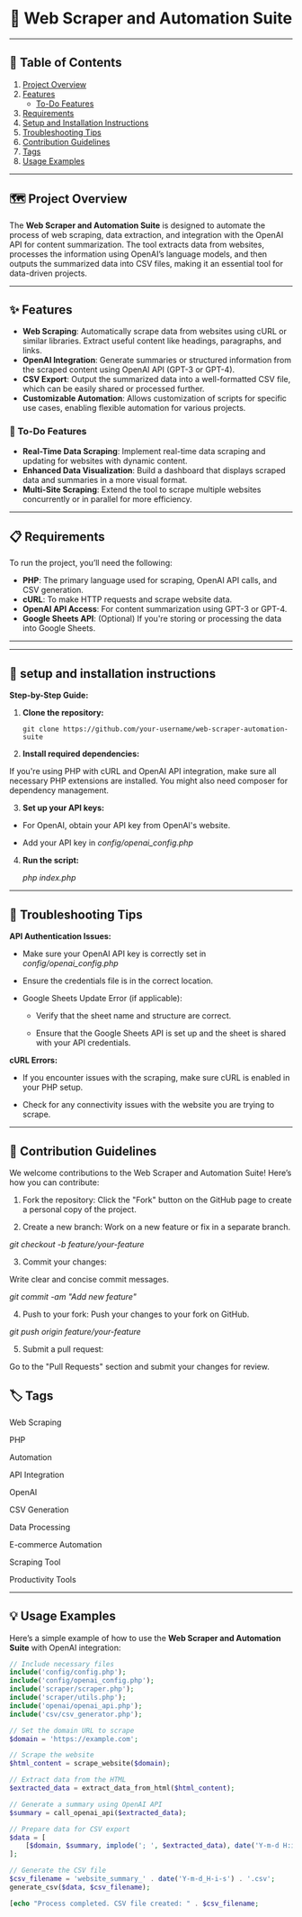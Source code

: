 <h1 align="center">🎯 Web Scraper and Automation Suite</h1>


---

## 📑 Table of Contents

1. [Project Overview](#project-overview)
2. [Features](#features)
   - [To-Do Features](#to-do-features)
3. [Requirements](#requirements)
4. [Setup and Installation Instructions](#setup-and-installation-instructions)
5. [Troubleshooting Tips](#troubleshooting-tips)
6. [Contribution Guidelines](#contribution-guidelines)
7. [Tags](#tags)
8. [Usage Examples](#usage-examples)
    
    

---

## 🗺️ Project Overview

The **Web Scraper and Automation Suite** is designed to automate the process of web scraping, data extraction, and integration with the OpenAI API for content summarization. The tool extracts data from websites, processes the information using OpenAI’s language models, and then outputs the summarized data into CSV files, making it an essential tool for data-driven projects.

---

## ✨ Features

- **Web Scraping**: Automatically scrape data from websites using cURL or similar libraries. Extract useful content like headings, paragraphs, and links.
- **OpenAI Integration**: Generate summaries or structured information from the scraped content using OpenAI API (GPT-3 or GPT-4).
- **CSV Export**: Output the summarized data into a well-formatted CSV file, which can be easily shared or processed further.
- **Customizable Automation**: Allows customization of scripts for specific use cases, enabling flexible automation for various projects.

### 📌 To-Do Features

- **Real-Time Data Scraping**: Implement real-time data scraping and updating for websites with dynamic content.
- **Enhanced Data Visualization**: Build a dashboard that displays scraped data and summaries in a more visual format.
- **Multi-Site Scraping**: Extend the tool to scrape multiple websites concurrently or in parallel for more efficiency.

---

## 📋 Requirements

To run the project, you’ll need the following:

- **PHP**: The primary language used for scraping, OpenAI API calls, and CSV generation.
- **cURL**: To make HTTP requests and scrape website data.
- **OpenAI API Access**: For content summarization using GPT-3 or GPT-4.
- **Google Sheets API**: (Optional) If you're storing or processing the data into Google Sheets.

---


---

## 🚀 setup and installation instructions

**Step-by-Step Guide:**

1. **Clone the repository:**

   ```git clone https://github.com/your-username/web-scraper-automation-suite```

2. **Install required dependencies:**

If you're using PHP with cURL and OpenAI API integration, make sure all necessary PHP extensions are installed. You might also need composer for dependency management.

3. **Set up your API keys:**

* For OpenAI, obtain your API key from OpenAI's website.

* Add your API key in *config/openai_config.php*
  
4. **Run the script:**
  
      *php index.php*

---

## 🔧 Troubleshooting Tips
**API Authentication Issues:**

* Make sure your OpenAI API key is correctly set in *config/openai_config.php*

* Ensure the credentials file is in the correct location.

* Google Sheets Update Error (if applicable):

   *   Verify that the sheet name and structure are correct.

    *  Ensure that the Google Sheets API is set up and the sheet is shared with your API credentials.

**cURL Errors:**

   *   If you encounter issues with the scraping, make sure cURL is enabled in your PHP setup.

   *   Check for any connectivity issues with the website you are trying to scrape.

---

## 🤝 Contribution Guidelines

We welcome contributions to the Web Scraper and Automation Suite! Here’s how you can contribute:

1. Fork the repository:
Click the "Fork" button on the GitHub page to create a personal copy of the project.

2. Create a new branch:
Work on a new feature or fix in a separate branch.

*git checkout -b feature/your-feature*

3. Commit your changes:
   
Write clear and concise commit messages.

*git commit -am "Add new feature"*

4. Push to your fork:
Push your changes to your fork on GitHub.

*git push origin feature/your-feature*

5. Submit a pull request:
   
Go to the "Pull Requests" section and submit your changes for review.

## 🏷️ Tags

Web Scraping

PHP

Automation

API Integration

OpenAI

CSV Generation

Data Processing

E-commerce Automation

Scraping Tool

Productivity Tools


---
## 💡 Usage Examples

Here’s a simple example of how to use the **Web Scraper and Automation Suite** with OpenAI integration:

```php
// Include necessary files
include('config/config.php');
include('config/openai_config.php');
include('scraper/scraper.php');
include('scraper/utils.php');
include('openai/openai_api.php');
include('csv/csv_generator.php');

// Set the domain URL to scrape
$domain = 'https://example.com';

// Scrape the website
$html_content = scrape_website($domain);

// Extract data from the HTML
$extracted_data = extract_data_from_html($html_content);

// Generate a summary using OpenAI API
$summary = call_openai_api($extracted_data);

// Prepare data for CSV export
$data = [
    [$domain, $summary, implode('; ', $extracted_data), date('Y-m-d H:i:s')]
];

// Generate the CSV file
$csv_filename = 'website_summary_' . date('Y-m-d_H-i-s') . '.csv';
generate_csv($data, $csv_filename);

[echo "Process completed. CSV file created: " . $csv_filename;

